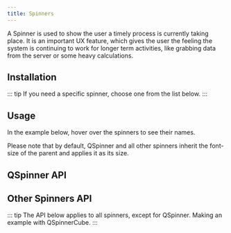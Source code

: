 ```yaml
---
title: Spinners
---
```


A Spinner is used to show the user a timely process is currently taking place. It is an important UX feature, which gives the user the feeling the system is continuing to work for longer term activities, like grabbing data from the server or some heavy calculations.

## Installation
<doc-installation components="QSpinner" />

::: tip
If you need a specific spinner, choose one from the list below.
:::

<doc-installation
  :components="[
   'QSpinnerAudio', 'QSpinnerBall', 'QSpinnerBars', 'QSpinnerComment',
   'QSpinnerCube', 'QSpinnerDots', 'QSpinnerFacebook', 'QSpinnerGears',
   'QSpinnerGrid', 'QSpinnerHearts', 'QSpinnerHourglass', 'QSpinnerInfinity',
   'QSpinnerIos', 'QSpinnerOval', 'QSpinnerPie', 'QSpinnerPuff',
   'QSpinnerRadio', 'QSpinnerRings', 'QSpinnerTail'
  ]"
/>

## Usage

<doc-example title="QSpinner" file="QSpinner/Default" />

In the example below, hover over the spinners to see their names.

<doc-example title="Other spinners" file="QSpinner/Others" />

<doc-example title="Coloring" file="QSpinner/Color" />

Please note that by default, QSpinner and all other spinners inherit the font-size of the parent and applies it as its size.

<doc-example title="Size" file="QSpinner/Size" />

## QSpinner API

<doc-api file="QSpinner" />

## Other Spinners API

::: tip
The API below applies to all spinners, except for QSpinner. Making an example with QSpinnerCube.
:::

<doc-api file="QSpinnerCube" />
